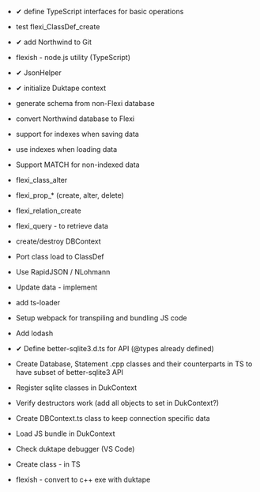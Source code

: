 * &#10004; define TypeScript interfaces for basic operations
* test flexi_ClassDef_create
* &#10004; add Northwind to Git
* flexish - node.js utility (TypeScript)
* &#10004; JsonHelper
* &#10004; initialize Duktape context
* generate schema from non-Flexi database
* convert Northwind database to Flexi
* support for indexes when saving data
* use indexes when loading data
* Support MATCH for non-indexed data
* flexi_class_alter
* flexi_prop_* (create, alter, delete)
* flexi_relation_create
* flexi_query - to retrieve data

* create/destroy DBContext
* Port class load to ClassDef
* Use RapidJSON / NLohmann
* Update data - implement

* add ts-loader
* Setup webpack for transpiling and bundling JS code
* Add lodash
* &#10004; Define better-sqlite3.d.ts for API (@types already defined)
* Create Database, Statement .cpp classes and their 
counterparts in TS to have subset of better-sqlite3 API
* Register sqlite classes in DukContext
* Verify destructors work (add all objects to set in DukContext?)
* Create DBContext.ts class to keep connection specific
data
* Load JS bundle in DukContext
* Check duktape debugger (VS Code)
* Create class - in TS
* flexish - convert to c++ exe with duktape
